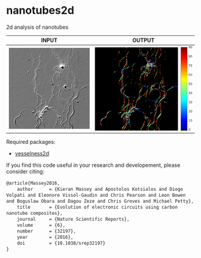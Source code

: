 # nanotubes2d
2d analysis of nanotubes<br/>

| INPUT | OUTPUT |
| ------------- | ------------- |
| <img src="https://github.com/BoguslawObara/nanotubes2d/blob/master/im/nanotubes.png" width="250">  | <img src="https://github.com/BoguslawObara/nanotubes2d/blob/master/im/nanotubes_orient.png" width="300"> |

Required packages:
- [vesselness2d](../../../vesselness2d)

If you find this code useful in your research and developement, please consider citing:

    @article{Massey2016,
        author      = {Kieran Massey and Apostolos Kotsialos and Diogo Volpati and Eleonore Vissol-Gaudin and Chris Pearson and Leon Bowen and Boguslaw Obara and Dagou Zeze and Chris Groves and Michael Petty},
        title       = {Evolution of electronic circuits using carbon nanotube composites},
        journal     = {Nature Scientific Reports},
        volume      = {6},
        number      = {32197},    
        year        = {2016},
        doi         = {10.1038/srep32197}    
    }
